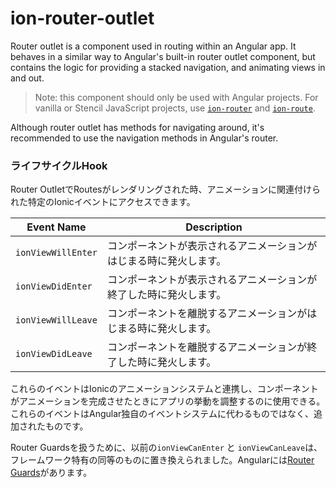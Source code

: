 # ion-router-outlet

Router outlet is a component used in routing within an Angular app. It behaves in a similar way to Angular's built-in router outlet component, but contains the logic for providing a stacked navigation, and animating views in and out.

> Note: this component should only be used with Angular projects. For vanilla or Stencil JavaScript projects, use [`ion-router`](../router) and [`ion-route`](../route).

Although router outlet has methods for navigating around, it's recommended to use the navigation methods in Angular's router.



### ライフサイクルHook

Router OutletでRoutesがレンダリングされた時、アニメーションに関連付けられた特定のIonicイベントにアクセスできます。


| Event Name         | Description                                                          |
|--------------------|------------------------------------------------------------------|
| `ionViewWillEnter` | コンポーネントが表示されるアニメーションがはじまる時に発火します。 |
| `ionViewDidEnter`  | コンポーネントが表示されるアニメーションが終了した時に発火します。 |
| `ionViewWillLeave` | コンポーネントを離脱するアニメーションがはじまる時に発火します。  |
| `ionViewDidLeave`  | コンポーネントを離脱するアニメーションが終了した時に発火します。 |


これらのイベントはIonicのアニメーションシステムと連携し、コンポーネントがアニメーションを完成させたときにアプリの挙動を調整するのに使用できる。これらのイベントはAngular独自のイベントシステムに代わるものではなく、追加されたものです。

Router Guardsを扱うために、以前の`ionViewCanEnter` と `ionViewCanLeave`は、フレームワーク特有の同等のものに置き換えられました。Angularには[Router Guards](https://angular.jp/guide/router#milestone-5-route-guards)があります。

